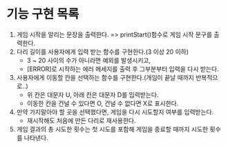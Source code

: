 # 기능 구현 목록

1. 게임 시작을 알리는 문장을 출력한다.
   => printStart()함수로 게임 시작 문구를 출력한다.
2. 다리 길이를 사용자에게 입력 받는 함수를 구현한다.(3 이상 20 이하)
   - 3 ~ 20 사이의 수가 아니라면 예외를 발생시키고,
   - [ERROR]로 시작하는 에러 메세지를 출력 후 그부분부터 입력을 다시 받는다.
3. 사용자에게 이동할 칸을 선택하는 함수를 구현한다.(개임이 끝날 때까지 반복적으로..)
   - 위 칸은 대문자 U, 아래 칸은 대문자 D를 입력받는다.
   - 이동한 칸을 건널 수 있다면 O, 건널 수 없다면 X로 표시한다.
4. 만약 가지말아야 할 곳을 선택했다면, 게임을 다시 시도할지 여부를 입력받는다.
   - 재시작해도 처음에 만든 다리로 재사용한다.
5. 게임 결과의 총 시도한 횟수는 첫 시도를 포함해 게임을 종료할 때까지 시도한 횟수를 나타낸다.
